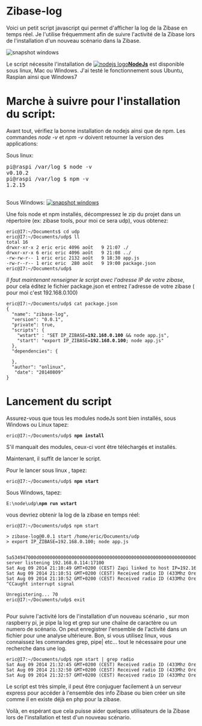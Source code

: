 Zibase-log
==========
Voici un petit script javascript qui permet d'afficher la log de la Zibase en temps réel.
Je l'utilise fréquemment afin de suivre l'activité de la Zibase lors de l'installation d'un nouveau scénario dans la Zibase.

<img src="http://onlinux.free.fr/pub/snapshot1.png" alt="snapshot windows" />

Le script nécessite l'installation de <a href="http://nodejs.org/download/" title="NodeJs"><img src="http://onlinux.free.fr/pub/nodejslogo.jpg" alt="nodejs logo" /><strong>NodeJs</strong></a> est disponible sous linux, Mac ou Windows.
J'ai testé le fonctionnement sous Ubuntu, Raspian ainsi que Windows7

<h1>Marche à suivre pour l'installation du script:</h1>
Avant tout, vérifiez la bonne installation de nodejs ainsi que de npm. Les commandes <em>node -v</em> et <em>npm -v</em> doivent retourner la version des applications:

Sous linux:
<pre>
pi@raspi /var/log $ node -v
v0.10.2
pi@raspi /var/log $ npm -v
1.2.15

</pre>

Sous Windows:
<a href="http://onlinux.free.fr/pub/snapshot3.png"><img src="http://onlinux.free.fr/pub/snapshot3.png" alt="snapshot3" width="1" height="1" class="alignnone size-medium wp-image-67" /><img src="http://onlinux.free.fr/pub/snapshot3.png" alt="snapshot windows" /></a>



Une fois node et npm installés, décompressez le zip du projet dans un répertoire (ex: zibase tools, pour moi ce sera udp), vous obtenez:



<pre style="font-size:12px;">
eric@I7:~/Documents$ cd udp
eric@I7:~/Documents/udp$ ll
total 16
drwxr-xr-x 2 eric eric 4096 août   9 21:07 ./
drwxr-xr-x 6 eric eric 4096 août   9 21:08 ../
-rw-rw-r-- 1 eric eric 2132 août   9 18:30 app.js
-rw-r--r-- 1 eric eric  280 août   9 19:00 package.json
eric@I7:~/Documents/udp$ 
</pre>

<em>Il faut maintenant renseigner le script avec l'adresse IP de votre zibase</em>, pour cela
éditez le fichier package.json et entrez l'adresse de votre zibase ( pour moi c'est 192.168.0.100)
<pre style="font-size:12px;">
eric@I7:~/Documents/udp$ cat package.json 
{
  "name": "zibase-log",
  "version": "0.0.1",
  "private": true,
  "scripts": {
    "wstart" : "SET IP_ZIBASE=<strong>192.168.0.100</strong> && node app.js",
    "start": "export IP_ZIBASE=<strong>192.168.0.100</strong>; node app.js"
  },
  "dependencies": {

  },
  "author": "onlinux",
   "date": "20140809"
}
</pre>
<h1>Lancement du script</h1>

Assurez-vous que tous les modules nodeJs sont bien installés, sous Windows ou Linux tapez:

<pre style="font-size:12px;">
eric@I7:~/Documents/udp$ <strong>npm install</strong>
</pre>
S'il manquait des modules, ceux-ci vont être téléchargés et installés.

Maintenant, il suffit de lancer le script.

Pour le lancer sous linux , tapez:

<pre style="font-size:12px;">
eric@I7:~/Documents/udp$ <strong>npm start</strong>
</pre>

Sous Windows, tapez:
<pre style="font-size:12px;">
E:\node\udp\<strong>npm run wstart</strong>
</pre>

vous devriez obtenir la log de la zibase en temps réel:
<pre style="font-size:12px;">
eric@I7:~/Documents/udp$ npm start

> zibase-log@0.0.1 start /home/eric/Documents/udp
> export IP_ZIBASE=192.168.0.100; node app.js

<Buffer 5a 53 49 47 00 0d 00 00 00 00 00 00 00 00 00 00 00 00 00 00 00 00 00 00 00 00 00 00 00 00 00 00 00 00 00 00 00 00 00 00 00 00 00 00 00 00 00 00 00 00 c0 ...>
5a534947000d0000000000000000000000000000000000000000000000000000000000000000000000000000000000000000c0a80072000042cc000000000000000000000000
server listening 192.168.0.114:17100
Sat Aug 09 2014 21:10:49 GMT+0200 (CEST) Zapi linked to host IP=<zip>192.168.0.114</zip> UDP Port=<zudp>17100</zudp>
Sat Aug 09 2014 21:10:51 GMT+0200 (CEST) Received radio ID (<rf>433Mhz Oregon</rf> Noise=<noise>2425</noise> Level=<lev>3.3</lev>/5 <dev>Temp-Hygro</dev> Ch=<ch>1</ch> T=<tem>+25.8</tem>C (+78.4F) Humidity=<hum>64</hum>%  Batt=<bat>Ok</bat>): <id>OS439207425</id>
Sat Aug 09 2014 21:10:52 GMT+0200 (CEST) Received radio ID (<rf>433Mhz Oregon</rf> Noise=<noise>2424</noise> Level=<lev>5.0</lev>/5 <dev>Temp-Hygro</dev> Ch=<ch>2</ch> T=<tem>+26.1</tem>C (+78.9F) Humidity=<hum>64</hum>%  Batt=<bat>Ok</bat>): <id>OS439208706</id>
^CCaught interrupt signal
<Buffer 5a 53 49 47 00 16 00 00 00 00 00 00 00 00 00 00 00 00 00 00 00 00 00 00 00 00 00 00 00 00 00 00 00 00 00 00 00 00 00 00 00 00 00 00 00 00 00 00 00 00 c0 ...>
Unregistering... 70
eric@I7:~/Documents/udp$ exit

</pre>

Pour suivre l'activité lors de l'installation d'un nouveau scénario , sur mon raspberry pi, je
pipe la log et grep sur une chaîne de caractère ou un numero de scénario.
On peut enregistrer l'ensemble de l'activité dans un fichier pour une analyse ultérieure.
Bon, si vous utilisez linux, vous connaissez les commandes grep, pipe| etc... tout le nécessaire pour une recherche dans une log.

<pre style="font-size:12px;">
eric@I7:~/Documents/udp$ npm start | grep radio
Sat Aug 09 2014 21:32:45 GMT+0200 (CEST) Received radio ID (<rf>433Mhz Oregon</rf> Noise=<noise>2445</noise> Level=<lev>5.0</lev>/5 <dev>Temp-Hygro</dev> Ch=<ch>2</ch> T=<tem>+26.1</tem>C (+78.9F) Humidity=<hum>63</hum>%  Batt=<bat>Ok</bat>): <id>OS439208706</id>
Sat Aug 09 2014 21:32:50 GMT+0200 (CEST) Received radio ID (<rf>433Mhz Oregon</rf> Noise=<noise>2425</noise> Level=<lev>5.0</lev>/5 <dev>Temp-Hygro</dev> Ch=<ch>1</ch> T=<tem>+26.5</tem>C (+79.7F) Humidity=<hum>64</hum>%  Batt=<bat>Ok</bat>): <id>OS439164929</id>
Sat Aug 09 2014 21:32:57 GMT+0200 (CEST) Received radio ID (<rf>433Mhz Oregon</rf> Noise=<noise>2404</noise> Level=<lev>3.5</lev>/5 <dev>Temp-Hygro</dev> Ch=<ch>1</ch> T=<tem>+25.7</tem>C (+78.2F) Humidity=<hum>64</hum>%  Batt=<bat>Ok</bat>): <id>OS439207425</id>
</pre>

Le script est très simple, il peut être conjuguer facilement à un serveur express pour accéder à l'ensemble des info Zibase ou bien créer un site comme il en existe déjà en php pour la zibase.

Voilà, en espérant que cela puisse aider quelques utilisateurs de la Zibase lors de l'installation et test d'un nouveau scénario.

